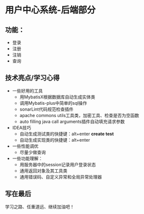 # 用户中心系统-后端部分
## 功能：
- 登录
- 注册
- 注销
- 查询
## 技术亮点/学习心得
- 一些好用的工具
	- 用MybatisX根据数据库自动生成实体类
	- 调用Mybatis-plus中简单的sql操作
	- sonarLint代码规范检查插件
	- apache commons utils工具类，加密工具、检查是否为空函数
	- auto filling java call arguments插件自动填充请求参数
- IDEA技巧
	- 自动生成测试类的快捷键：alt+enter **create test**
	- 自动生成实现类的快捷键：alt+enter
- 一些性能调优
	- 尽量少做查询
- 一些功能理解：
	- 用服务器中的session记录用户登录状态
	- 通用返回对象及其工具类
	- 通用错误码、自定义异常和全局异常处理器
 ## 写在最后
 学习之路、任重道远、继续加油吧！
